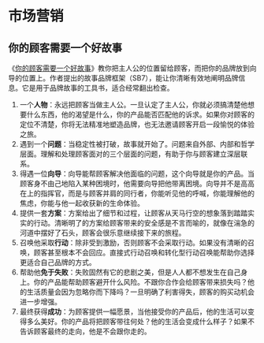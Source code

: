 # 市场营销

## 你的顾客需要一个好故事

《[你的顾客需要一个好故事](https://book.douban.com/subject/30242424/)》教你把主人公的位置留给顾客，而把你的品牌放到向导的位置上。作者提出的故事品牌框架（SB7），能让你清晰有效地阐明品牌信息。它是用于品牌故事的工具书，适合经常翻出检查。

1. 一个**人物**：永远把顾客当做主人公。一旦认定了主人公，你就必须搞清楚他想要什么东西，他的渴望是什么，你的产品能否匹配他的诉求。如果你对顾客的定位不清楚，你将无法精准地塑造品牌，也无法邀请顾客开启一段愉悦的体验之旅。
2. 遇到一个**问题**：当稳定性被打破，故事就开始了。问题来自外部、内部和哲学层面。理解和处理顾客面对的三个层面的问题，有助于你与顾客建立深层联系。
3. 得遇一位**向导**：向导能帮顾客解决他面临的问题，这个向导就是你的产品。当顾客身不由己地陷入某种困境时，他需要向导把他带离困境。向导并不是高高在上的指挥官，而是与顾客并肩的同行者，你能听见他的呼喊，你能理解他的焦虑，你能与他一起收获新的生命体验。
4. 提供一套**方案**：方案给出了细节和过程，让顾客从天马行空的想象落到踏踏实实的行动。清晰明了的方案给顾客带来的安全感是不言而喻的，就像在湍急的河道中摆好了石头，顾客会很乐意继续接下来的旅程。
5. 召唤他采取**行动**：除非受到激励，否则顾客不会采取行动。如果没有清晰的召唤，顾客甚至根本不会回应。直接式行动召唤和转化型行动召唤能帮助你选择更适合自己品牌的方式。
6. 帮助他**免于失败**：失败固然有它的悲剧之美，但是人人都不想发生在自己身上。你的产品能帮助顾客避开什么风险。不跟你合作会给顾客带来损失吗？他的生活质量会因为忽略你而下降吗？一旦明确了利害得失，顾客的购买动机会进一步增强。
7. 最终获得**成功**：为顾客提供一幅愿景，当他接受你的产品后，他的生活可以变得多么美好。你的产品将把顾客带往何处？他的生活会变成什么样子？如果不告诉顾客最终的走向，他是不会跟你走的。
